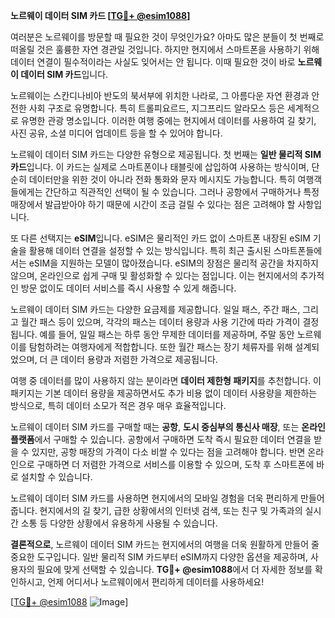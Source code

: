**노르웨이 데이터 SIM 카드 [[TG💪+ @esim1088](https://t.me/s/esim1088)]**

여러분은 노르웨이를 방문할 때 필요한 것이 무엇인가요? 아마도 많은 분들이 첫 번째로 떠올릴 것은 훌륭한 자연 경관일 것입니다. 하지만 현지에서 스마트폰을 사용하기 위해 데이터 연결이 필수적이라는 사실도 잊어서는 안 됩니다. 이때 필요한 것이 바로 **노르웨이 데이터 SIM 카드**입니다. 

노르웨이는 스칸디나비아 반도의 북서부에 위치한 나라로, 그 아름다운 자연 환경과 안전한 사회 구조로 유명합니다. 특히 트롤피요르드, 지그프리드 알라모스 등은 세계적으로 유명한 관광 명소입니다. 이러한 여행 중에는 현지에서 데이터를 사용하여 길 찾기, 사진 공유, 소셜 미디어 업데이트 등을 할 수 있어야 합니다. 

노르웨이 데이터 SIM 카드는 다양한 유형으로 제공됩니다. 첫 번째는 **일반 물리적 SIM 카드**입니다. 이 카드는 실제로 스마트폰이나 태블릿에 삽입하여 사용하는 방식이며, 단순히 데이터만을 위한 것이 아니라 전화 통화와 문자 메시지도 가능합니다. 특히 여행객들에게는 간단하고 직관적인 선택이 될 수 있습니다. 그러나 공항에서 구매하거나 특정 매장에서 발급받아야 하기 때문에 시간이 조금 걸릴 수 있다는 점은 고려해야 할 사항입니다.

또 다른 선택지는 **eSIM**입니다. eSIM은 물리적인 카드 없이 스마트폰 내장된 eSIM 기술을 활용해 데이터 연결을 설정할 수 있는 방식입니다. 특히 최근 출시된 스마트폰들에서는 eSIM을 지원하는 모델이 많아졌습니다. eSIM의 장점은 물리적 공간을 차지하지 않으며, 온라인으로 쉽게 구매 및 활성화할 수 있다는 점입니다. 이는 현지에서의 추가적인 방문 없이도 데이터 서비스를 즉시 사용할 수 있게 해줍니다. 

노르웨이 데이터 SIM 카드는 다양한 요금제를 제공합니다. 일일 패스, 주간 패스, 그리고 월간 패스 등이 있으며, 각각의 패스는 데이터 용량과 사용 기간에 따라 가격이 결정됩니다. 예를 들어, 일일 패스는 하루 동안 무제한 데이터를 제공하며, 주말 동안 노르웨이를 탐험하려는 여행자에게 적합합니다. 또한 월간 패스는 장기 체류자를 위해 설계되었으며, 더 큰 데이터 용량과 저렴한 가격으로 제공됩니다.

여행 중 데이터를 많이 사용하지 않는 분이라면 **데이터 제한형 패키지**를 추천합니다. 이 패키지는 기본 데이터 용량을 제공하면서도 추가 비용 없이 데이터 사용량을 제한하는 방식으로, 특히 데이터 소모가 적은 경우 매우 효율적입니다.

노르웨이 데이터 SIM 카드를 구매할 때는 **공항**, **도시 중심부의 통신사 매장**, 또는 **온라인 플랫폼**에서 구매할 수 있습니다. 공항에서 구매하면 도착 즉시 필요한 데이터 연결을 받을 수 있지만, 공항 매장의 가격이 다소 비쌀 수 있다는 점을 고려해야 합니다. 반면 온라인으로 구매하면 더 저렴한 가격으로 서비스를 이용할 수 있으며, 도착 후 스마트폰에 바로 설치할 수 있습니다.

노르웨이 데이터 SIM 카드를 사용하면 현지에서의 모바일 경험을 더욱 편리하게 만들어 줍니다. 현지에서의 길 찾기, 급한 상황에서의 인터넷 검색, 또는 친구 및 가족과의 실시간 소통 등 다양한 상황에서 유용하게 사용될 수 있습니다. 

**결론적으로**, 노르웨이 데이터 SIM 카드는 현지에서의 여행을 더욱 원활하게 만들어 줄 중요한 도구입니다. 일반 물리적 SIM 카드부터 eSIM까지 다양한 옵션을 제공하며, 사용자의 필요에 맞게 선택할 수 있습니다. **TG💪+ @esim1088**에서 더 자세한 정보를 확인하시고, 언제 어디서나 노르웨이에서 편리하게 데이터를 사용하세요!

[[TG💪+ @esim1088](https://t.me/s/esim1088) ![Image](https://i.postimg.cc/Y0z9fWf4/image.png)]